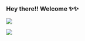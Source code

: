### Hey there!! Welcome ✨✨

![](https://komarev.com/ghpvc/?username=shivaamm&color=blueviolet)

<img src="https://www.google.com/url?sa=i&url=https%3A%2F%2Fbebakpost.com%2Ffestivals%2Fhappynewyear2021wishesgreetings%2Fhappy-new-year-messages%2Fcid1800340.htm&psig=AOvVaw2uoHJzUmkzuwEO7io2DLyF&ust=1609528755467000&source=images&cd=vfe&ved=0CAIQjRxqFwoTCPDTuoH4-O0CFQAAAAAdAAAAABAD">
<!--
**shivaamm/shivaamm** is a ✨ _special_ ✨ repository because its `README.md` (this file) appears on your GitHub profile.

Here are some ideas to get you started:

- 🔭 I’m currently working on ...
- 🌱 I’m currently learning ...
- 👯 I’m looking to collaborate on ...
- 🤔 I’m looking for help with ...
- 💬 Ask me about ...
- 📫 How to reach me: ...
- 😄 Pronouns: ...
- ⚡ Fun fact: ...
-->
